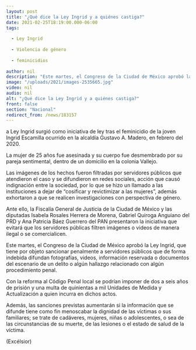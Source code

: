 ```yaml
---
layout: post
title: "¿Qué dice la Ley Ingrid y a quiénes castiga?"
date: 2021-02-25T18:19:00.000-06:00
tags:
  
  - Ley Ingrid
  
  - Violencia de género
  
  - feminicidios
  
author: nil
description: "Este martes, el Congreso de la Ciudad de México aprobó la Ley Ingrid, con esta reforma al Código Penal local se impondrán hasta seis años de prisión y multas"
image: "/uploads/2021/images-2535665.jpg"
video: nil
audio: nil
alt: "¿Qué dice la Ley Ingrid y a quiénes castiga?"
front: false
section: "Nacional"
redirect_from: /news/183157
---
```


a Ley Ingrid surgió como iniciativa de ley tras el feminicidio de la joven Ingrid Escamilla ocurrido en la alcaldía Gustavo A. Madero, en febrero del 2020.

La mujer de 25 años fue asesinada y su cuerpo fue desmembrado por su pareja sentimental, dentro de un domicilio en la colonia Vallejo.

Las imágenes de los hechos fueron filtradas por servidores públicos que atendieron el caso y se difundieron en redes sociales, acción que causó indignación entre la sociedad, por lo que se hizo un llamado a las instituciones a dejar de “cosificar y revictimizar a las mujeres”, además exhortaron a que se realicen investigaciones con perspectiva de género.

Ante ello, la Fiscalía General de Justicia de la Ciudad de México y las diputadas Isabela Rosales Herrera de Morena, Gabriel Quiroga Anguiano del PRD y Ana Patricia Báez Guerrero del PAN presentaron la iniciativa que evitará que los servidores públicas filtren imágenes o videos de manera ilegal o se comercialicen.

Este martes, el Congreso de la Ciudad de México aprobó la Ley Ingrid, que tiene por objeto sancionar penalmente a servidores públicos que de forma indebida difundan fotografías, videos, información reservada o documentos del escenario de un delito o algún hallazgo relacionado con algún procedimiento penal.

Con la reforma al Código Penal local se podrían imponer de dos a seis años de prisión y una multa de quinientas a mil Unidades de Medida y Actualización a quien incurra en dichos actos.

Además, las sanciones previstas aumentarán si la información que se difunde tiene como fin menoscabar la dignidad de las víctimas o sus familiares; se trate de cadáveres, mujeres, niñas o adolescentes, o sea de las circunstancias de su muerte, de las lesiones o el estado de salud de la víctima.

(Excélsior)